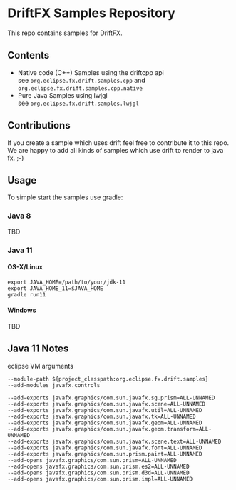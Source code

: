 # DriftFX Samples Repository

This repo contains samples for DriftFX. 

## Contents

 * Native code (C++) Samples using the driftcpp api    
   see `org.eclipse.fx.drift.samples.cpp` and `org.eclipse.fx.drift.samples.cpp.native`
 * Pure Java Samples using lwjgl    
   see `org.eclipse.fx.drift.samples.lwjgl`
   
## Contributions
If you create a sample which uses drift feel free to contribute it to this repo. We are happy to add all kinds of samples which use drift to render to java fx. ;-)

## Usage

To simple start the samples use gradle:

### Java 8

TBD

### Java 11

#### OS-X/Linux

```
export JAVA_HOME=/path/to/your/jdk-11
export JAVA_HOME_11=$JAVA_HOME
gradle run11
```

#### Windows

TBD

## Java 11 Notes

eclipse VM arguments

```
--module-path ${project_classpath:org.eclipse.fx.drift.samples} 
--add-modules javafx.controls

--add-exports javafx.graphics/com.sun.javafx.sg.prism=ALL-UNNAMED 
--add-exports javafx.graphics/com.sun.javafx.scene=ALL-UNNAMED 
--add-exports javafx.graphics/com.sun.javafx.util=ALL-UNNAMED 
--add-exports javafx.graphics/com.sun.javafx.tk=ALL-UNNAMED 
--add-exports javafx.graphics/com.sun.javafx.geom=ALL-UNNAMED 
--add-exports javafx.graphics/com.sun.javafx.geom.transform=ALL-UNNAMED 
--add-exports javafx.graphics/com.sun.javafx.scene.text=ALL-UNNAMED 
--add-exports javafx.graphics/com.sun.javafx.font=ALL-UNNAMED 
--add-exports javafx.graphics/com.sun.prism.paint=ALL-UNNAMED 
--add-opens javafx.graphics/com.sun.prism=ALL-UNNAMED
--add-opens javafx.graphics/com.sun.prism.es2=ALL-UNNAMED 
--add-opens javafx.graphics/com.sun.prism.d3d=ALL-UNNAMED 
--add-opens javafx.graphics/com.sun.prism.impl=ALL-UNNAMED
```


